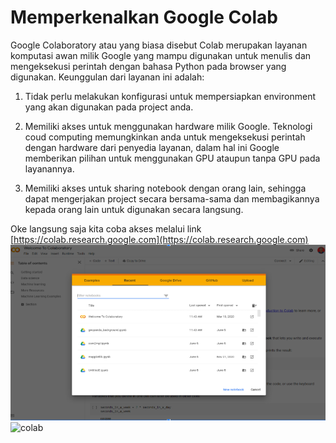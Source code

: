 # Memperkenalkan Google Colab
Google Colaboratory atau yang biasa disebut Colab merupakan layanan komputasi awan milik Google yang mampu digunakan untuk menulis dan mengeksekusi perintah dengan bahasa Python pada browser yang digunakan. Keunggulan dari layanan ini adalah:

1. Tidak perlu melakukan konfigurasi untuk mempersiapkan environment yang akan digunakan pada project anda.

2. Memiliki akses untuk menggunakan hardware milik Google. Teknologi coud computing memungkinkan anda untuk mengeksekusi perintah dengan hardware dari penyedia layanan, dalam hal ini Google memberikan pilihan untuk menggunakan GPU ataupun tanpa GPU pada layanannya.

3. Memiliki akses untuk sharing notebook dengan orang lain, sehingga dapat mengerjakan project secara bersama-sama dan membagikannya kepada orang lain untuk digunakan secara langsung.

Oke langsung saja kita coba akses melalui link [https://colab.research.google.com](https://colab.research.google.com)
![Colab](img/colab.PNG)
![colab](https://user-images.githubusercontent.com/43196730/124387101-6db4b100-dd07-11eb-8512-dcb17ffe0ef3.PNG)
